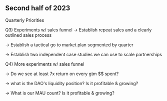 ## Second half of 2023
Quarterly Priorities

Q3) Experiments w/ sales funnel
-> Establish repeat sales and a clearly outlined sales process

-> Establish a tactical go to market plan segmented by quarter

-> Establish two independent case studies we can use to scale partnerships


Q4) More experiments w/ sales funnel

-> Do we see at least 7x return on every gtm $$ spent?

-> what is the DAO's liquidity position?  Is it profitable & growing?

-> What is our MAU count?  Is it profitable & growing?
